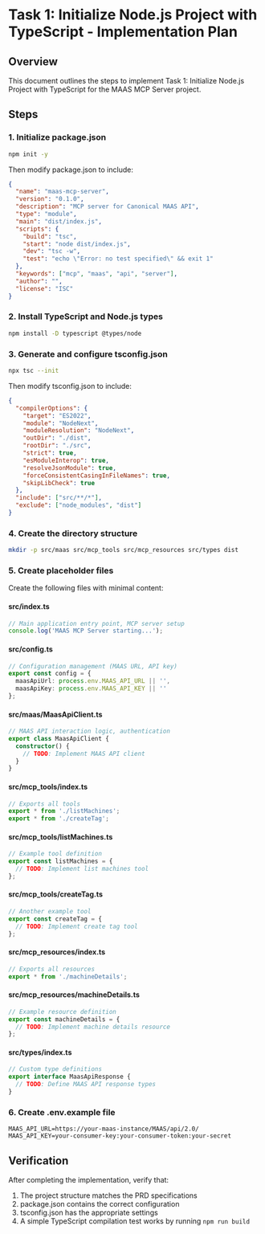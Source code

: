 # Task 1: Initialize Node.js Project with TypeScript - Implementation Plan

## Overview
This document outlines the steps to implement Task 1: Initialize Node.js Project with TypeScript for the MAAS MCP Server project.

## Steps

### 1. Initialize package.json
```bash
npm init -y
```

Then modify package.json to include:
```json
{
  "name": "maas-mcp-server",
  "version": "0.1.0",
  "description": "MCP server for Canonical MAAS API",
  "type": "module",
  "main": "dist/index.js",
  "scripts": {
    "build": "tsc",
    "start": "node dist/index.js",
    "dev": "tsc -w",
    "test": "echo \"Error: no test specified\" && exit 1"
  },
  "keywords": ["mcp", "maas", "api", "server"],
  "author": "",
  "license": "ISC"
}
```

### 2. Install TypeScript and Node.js types
```bash
npm install -D typescript @types/node
```

### 3. Generate and configure tsconfig.json
```bash
npx tsc --init
```

Then modify tsconfig.json to include:
```json
{
  "compilerOptions": {
    "target": "ES2022",
    "module": "NodeNext",
    "moduleResolution": "NodeNext",
    "outDir": "./dist",
    "rootDir": "./src",
    "strict": true,
    "esModuleInterop": true,
    "resolveJsonModule": true,
    "forceConsistentCasingInFileNames": true,
    "skipLibCheck": true
  },
  "include": ["src/**/*"],
  "exclude": ["node_modules", "dist"]
}
```

### 4. Create the directory structure
```bash
mkdir -p src/maas src/mcp_tools src/mcp_resources src/types dist
```

### 5. Create placeholder files
Create the following files with minimal content:

#### src/index.ts
```typescript
// Main application entry point, MCP server setup
console.log('MAAS MCP Server starting...');
```

#### src/config.ts
```typescript
// Configuration management (MAAS URL, API key)
export const config = {
  maasApiUrl: process.env.MAAS_API_URL || '',
  maasApiKey: process.env.MAAS_API_KEY || ''
};
```

#### src/maas/MaasApiClient.ts
```typescript
// MAAS API interaction logic, authentication
export class MaasApiClient {
  constructor() {
    // TODO: Implement MAAS API client
  }
}
```

#### src/mcp_tools/index.ts
```typescript
// Exports all tools
export * from './listMachines';
export * from './createTag';
```

#### src/mcp_tools/listMachines.ts
```typescript
// Example tool definition
export const listMachines = {
  // TODO: Implement list machines tool
};
```

#### src/mcp_tools/createTag.ts
```typescript
// Another example tool
export const createTag = {
  // TODO: Implement create tag tool
};
```

#### src/mcp_resources/index.ts
```typescript
// Exports all resources
export * from './machineDetails';
```

#### src/mcp_resources/machineDetails.ts
```typescript
// Example resource definition
export const machineDetails = {
  // TODO: Implement machine details resource
};
```

#### src/types/index.ts
```typescript
// Custom type definitions
export interface MaasApiResponse {
  // TODO: Define MAAS API response types
}
```

### 6. Create .env.example file
```
MAAS_API_URL=https://your-maas-instance/MAAS/api/2.0/
MAAS_API_KEY=your-consumer-key:your-consumer-token:your-secret
```

## Verification
After completing the implementation, verify that:
1. The project structure matches the PRD specifications
2. package.json contains the correct configuration
3. tsconfig.json has the appropriate settings
4. A simple TypeScript compilation test works by running `npm run build`